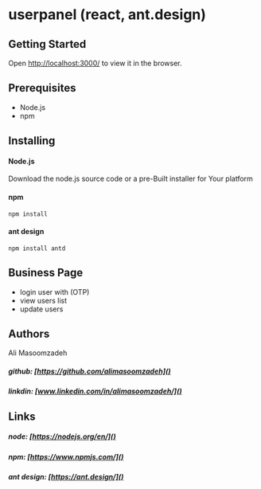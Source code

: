 # userpanel (react, ant.design)

## Getting Started  
Open [http://localhost:3000/](http://localhost:3000/) to view it in the browser.

     
## Prerequisites    
- Node.js
- npm

## Installing

#### Node.js
Download the node.js source code or a pre-Built installer for Your platform

#### npm
`npm install`  

#### ant design 
`npm install antd`

## Business Page 

* login user with (OTP)
* view users list
* update users

## Authors
Ali Masoomzadeh     
 ##### github:  [https://github.com/alimasoomzadeh]()     
 ##### linkdin: [www.linkedin.com/in/alimasoomzadeh/]()
    
## Links

##### node: [https://nodejs.org/en/]()
##### npm: [https://www.npmjs.com/]()
##### ant design: [https://ant.design/]()

